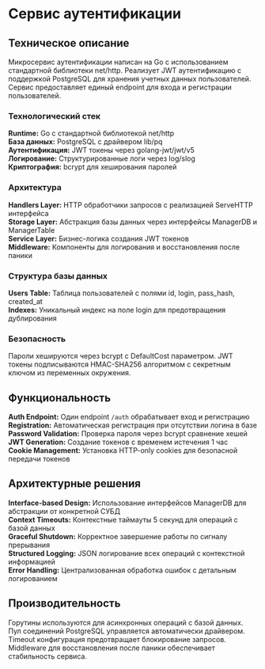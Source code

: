 # Сервис аутентификации

## Техническое описание

Микросервис аутентификации написан на Go с использованием стандартной библиотеки net/http. Реализует JWT аутентификацию с поддержкой PostgreSQL для хранения учетных данных пользователей. Сервис предоставляет единый endpoint для входа и регистрации пользователей.

### Технологический стек

**Runtime:** Go с стандартной библиотекой net/http  
**База данных:** PostgreSQL с драйвером lib/pq  
**Аутентификация:** JWT токены через golang-jwt/jwt/v5  
**Логирование:** Структурированные логи через log/slog  
**Криптография:** bcrypt для хеширования паролей  

### Архитектура

**Handlers Layer:** HTTP обработчики запросов с реализацией ServeHTTP интерфейса  
**Storage Layer:** Абстракция базы данных через интерфейсы ManagerDB и ManagerTable  
**Service Layer:** Бизнес-логика создания JWT токенов  
**Middleware:** Компоненты для логирования и восстановления после паники  

### Структура базы данных

**Users Table:** Таблица пользователей с полями id, login, pass_hash, created_at  
**Indexes:** Уникальный индекс на поле login для предотвращения дублирования

### Безопасность

Пароли хешируются через bcrypt с DefaultCost параметром. JWT токены подписываются HMAC-SHA256 алгоритмом с секретным ключом из переменных окружения.

## Функциональность

**Auth Endpoint:** Один endpoint `/auth` обрабатывает вход и регистрацию  
**Registration:** Автоматическая регистрация при отсутствии логина в базе  
**Password Validation:** Проверка пароля через bcrypt сравнение хешей  
**JWT Generation:** Создание токенов с временем истечения 1 час  
**Cookie Management:** Установка HTTP-only cookies для безопасной передачи токенов

## Архитектурные решения

**Interface-based Design:** Использование интерфейсов ManagerDB для абстракции от конкретной СУБД  
**Context Timeouts:** Контекстные таймауты 5 секунд для операций с базой данных  
**Graceful Shutdown:** Корректное завершение работы по сигналу прерывания  
**Structured Logging:** JSON логирование всех операций с контекстной информацией  
**Error Handling:** Централизованная обработка ошибок с детальным логированием

## Производительность

Горутины используются для асинхронных операций с базой данных. Пул соединений PostgreSQL управляется автоматически драйвером. Timeout конфигурация предотвращает блокирование запросов. Middleware для восстановления после паники обеспечивает стабильность сервиса.
